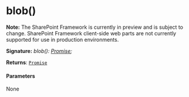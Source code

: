 # blob()
**Note:** The SharePoint Framework is currently in preview and is subject to change. SharePoint Framework client-side web parts are not currently supported for use in production environments.





**Signature:** _blob(): [Promise](../../web-apis/class/promise.md)<Blob>;_

**Returns**: [`Promise`](../../web-apis/class/promise.md)<Blob>





#### Parameters
None


